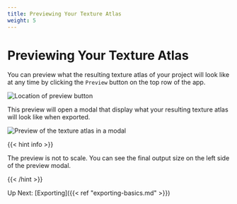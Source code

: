 ```yaml
---
title: Previewing Your Texture Atlas
weight: 5
---
```

# Previewing Your Texture Atlas

You can preview what the resulting texture atlas of your project will look like at any time by clicking the `Preview` button on the top row of the app.

![Location of preview button](../previewing-atlas-button-location.png)

This preview will open a modal that display what your resulting texture atlas will look like when exported. 

![Preview of the texture atlas in a modal](../preview-modal.png)

{{< hint info >}}

The preview is not to scale. You can see the final output size on the left side of the preview modal.

{{< /hint >}}

Up Next: [Exporting]({{< ref "exporting-basics.md" >}})